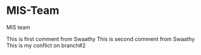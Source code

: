 # MIS-Team
MIS team

This is first comment from Swaathy
This is second comment from Swaathy
This is my conflict on branch#2
